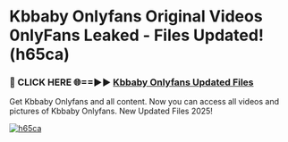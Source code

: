 # Kbbaby Onlyfans Original Videos 0nlyFans Leaked - Files Updated! (h65ca)

<h3>🔴 CLICK HERE 🌐==►► <a href="https://tinyurl.com/ehrbuxhb" rel="nofollow">Kbbaby Onlyfans Updated Files</a></h3>

Get Kbbaby Onlyfans and all content. Now you can access all videos and pictures of Kbbaby Onlyfans. New Updated Files 2025!

[![h65ca](https://i.imgur.com/lVYEuWS.gif)](https://tinyurl.com/ehrbuxhb)
